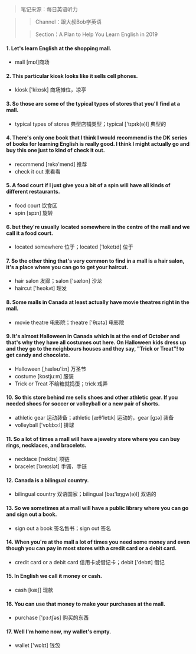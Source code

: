 

> 笔记来源：每日英语听力

> > Channel：跟大叔Bob学英语
>
> > Section：A Plan to Help You Learn English in 2019

#### 1. Let's learn English at the shopping mall. 

- mall [mɒl]商场

#### 2. This particular kiosk looks like it sells cell phones.

- kiosk ['kiːɒsk] 商场摊位，凉亭

#### 3. So those are some of the typical types of stores that you'll find at a mall.

- typical types of stores 典型店铺类型；typical ['tɪpɪk(ə)l] 典型的

#### 4. There's only one book that I think I would recommend is the DK series of books for learning English is really good. I think I might actually go and buy this one just to kind of check it out.

- recommend [rekə'mend] 推荐
- check it out 来看看

#### 5. A food court if I just give you a bit of a spin will have all kinds of different restaurants.

- food court 饮食区
- spin [spɪn] 旋转

#### 6. but they're usually located somewhere in the centre of the mall and we call it a food court.

- located somewhere 位于；located ['loketɪd] 位于

#### 7. So the other thing that's very common to find in a mall is a hair salon, it's a place where you can go to get your haircut.

- hair salon 发廊；salon ['sælɒn] 沙龙
- haircut ['heəkʌt] 理发

#### 8. Some malls in Canada at least actually have movie theatres right in the mall.

- movie theatre 电影院；theatre ['θɪətə] 电影院

#### 9. It's almost Halloween in Canada which is at the end of October and that's why they have all costumes out here. On Halloween kids dress up and they go to the neighbours houses and they say, "Trick or Treat"! to get candy and chocolate.

- Halloween [ˌhæləʊ'iːn] 万圣节
- costume [kɒstjuːm] 服装
- Trick or Treat 不给糖就捣蛋；trick 戏弄

#### 10. So this store behind me sells shoes and other athletic gear. If you needed shoes for soccer or volleyball or a new pair of shorts.

- athletic gear 运动装备；athletic [æθ'letɪk] 运动的，gear [gɪə] 装备
- volleyball ['vɒlɪbɔːl] 排球

#### 11. So a lot of times a mall will have a jewelry store where you can buy rings, necklaces, and bracelets.

- necklace [ˈneklɪs] 项链
- bracelet [ˈbreɪslət] 手镯，手链

#### 12. Canada is a bilingual country. 

- bilingual country 双语国家；bilingual [baɪ'lɪŋgw(ə)l] 双语的

#### 13. So we sometimes at a mall will have a public library where you can go and sign out a book.

- sign out a book 签名售书；sign out 签名

#### 14. When you're at the mall a lot of times you need some money and even though you can pay in most stores with a credit card or a debit card.

- credit card or a debit card 信用卡或借记卡；debit ['debɪt] 借记

#### 15. In English we call it money or cash.

- cash [kæʃ] 现款

#### 16. You can use that money to make your purchases at the mall.

- purchase ['pɜ:tʃəs] 购买的东西

#### 17. Well I'm home now, my wallet's empty. 

- wallet ['wɒlɪt] 钱包